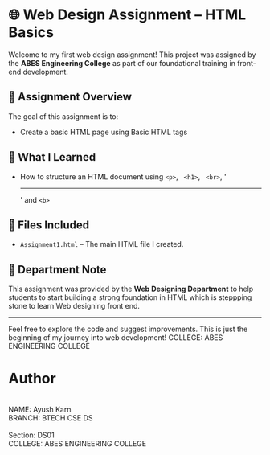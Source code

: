 # 🌐 Web Design Assignment – HTML Basics

Welcome to my first web design assignment! This project was assigned by the **ABES Engineering College** as part of our foundational training in front-end development.

## 📄 Assignment Overview

The goal of this assignment is to:
- Create a basic HTML page using Basic HTML tags


## 🧠 What I Learned

- How to structure an HTML document using `<p>`, ` <h1>`, ` <br>`, '<hr>'  and `<b>`


## 📁 Files Included

- `Assignment1.html` – The main HTML file I created.

## 🏫 Department Note

This assignment was provided by the **Web Designing Department** to help students to start building a strong foundation in HTML which is steppping stone to learn Web designing front end.

---

Feel free to explore the code and suggest improvements. This is just the beginning of my journey into web development!
COLLEGE: ABES ENGINEERING COLLEGE

# Author
<br>
NAME: Ayush Karn
<br>
BRANCH: BTECH CSE DS 
<br>
<br>
Section: DS01 
<br>
COLLEGE: ABES ENGINEERING COLLEGE 
